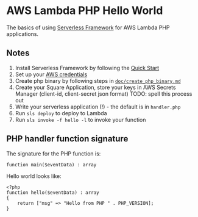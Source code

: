 # AWS Lambda PHP Hello World

The basics of using [Serverless Framework][1] for AWS Lambda PHP applications.

## Notes

1. Install Serverless Framework by following the [Quick Start][2]
2. Set up your [AWS credentials][3]
2. Create php binary by following steps in [`doc/create_php_binary.md`][4]
2. Create your Square Application, store your keys in AWS Secrets Manager (client-id, client-secret json format) TODO: spell this process out
2. Write your serverless application (!) - the default is in `handler.php`
2. Run `sls deploy` to deploy to Lambda
2. Run `sls invoke -f hello -l` to invoke your function

## PHP handler function signature

The signature for the PHP function is:

    function main($eventData) : array

Hello world looks like:

    <?php
    function hello($eventData) : array
    {
        return ["msg" => "Hello from PHP " . PHP_VERSION];
    }


[1]: https://serverless.com
[2]: https://serverless.com/framework/docs/providers/aws/guide/quick-start/
[3]: https://serverless.com/framework/docs/providers/aws/guide/credentials/
[4]: doc/create_php_binary.md
